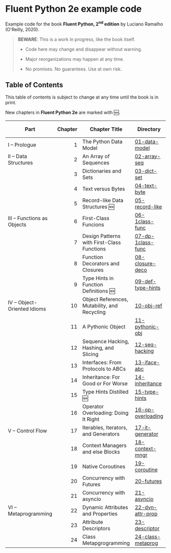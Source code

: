 # Fluent Python 2e example code

Example code for the book **Fluent Python, 2<sup>nd</sup> edition** by Luciano Ramalho (O'Reilly, 2020).

>   **BEWARE**: This is a work in progress, like the book itself.
>
> * Code here may change and disappear without warning.
>
> * Major reorganizations may happen at any time.
>
> * No promises. No guarantees. Use at own risk.

## Table of Contents

This table of contents is subject to change at any time until the book is in print.

New chapters in **Fluent Python 2e** are marked with 🆕.


Part|Chapter|Chapter Title|Directory|1<sup>st</sup> ed. Directory
---|---:|---|---|---
I – Prologue|1|The Python Data Model|[01-data-model](01-data-model)|01-data-model
II – Data Structures|2|An Array of Sequences|[02-array-seq](02-array-seq)|02-array-seq
&nbsp;|3|Dictionaries and Sets|[03-dict-set](03-dict-set)|03-dict-set
&nbsp;|4|Text versus Bytes|[04-text-byte](04-text-byte)|04-text-byte
&nbsp;|5|Record-like Data Structures 🆕|[05-record-like](05-record-like)|
III – Functions as Objects|6|First-Class Funcions|[06-1class-func](06-1class-func)|05-1class-func
&nbsp;|7|Design Patterns with First-Class Functions|[07-dp-1class-func](07-dp-1class-func)|06-dp-1class-func
&nbsp;|8|Function Decorators and Closures|[08-closure-deco](08-closure-deco)|07-closure-deco
&nbsp;|9|Type Hints in Function Definitions 🆕|[09-def-type-hints](09-def-type-hints)|
IV – Object-Oriented Idioms|10|Object References, Mutability, and Recycling|[10-obj-ref](10-obj-ref)|08-obj-ref
&nbsp;|11|A Pythonic Object|[11-pythonic-obj](11-pythonic-obj)|09-pythonic-obj
&nbsp;|12|Sequence Hacking, Hashing, and Slicing|[12-seq-hacking](12-seq-hacking)|10-seq-hacking
&nbsp;|13|Interfaces: From Protocols to ABCs|[13-iface-abc](13-iface-abc)|11-iface-abc
&nbsp;|14|Inheritance: For Good or For Worse|[14-inheritance](14-inheritance)|12-inheritance
&nbsp;|15|Type Hints Distilled 🆕|[15-type-hints](15-type-hints)|
&nbsp;|16|Operator Overloading: Doing It Right|[16-op-overloading](16-op-overloading)|13-op-overloading
V – Control Flow|17|Iterables, Iterators, and Generators|[17-it-generator](17-it-generator)|14-it-generator
&nbsp;|18|Context Managers and else Blocks|[18-context-mngr](18-context-mngr)|15-context-mngr
&nbsp;|19|Native Coroutines|[19-coroutine](19-coroutine)|16-coroutine
&nbsp;|20|Concurrency with Futures|[20-futures](20-futures)|17-futures
&nbsp;|21|Concurrency with asyncio|[21-asyncio](21-asyncio)|18-asyncio
VI – Metaprogramming|22|Dynamic Attributes and Properties|[22-dyn-attr-prop](22-dyn-attr-prop)|19-dyn-attr-prop
&nbsp;|23|Attribute Descriptors|[23-descriptor](23-descriptor)|20-descriptor
&nbsp;|24|Class Metapgrogramming|[24-class-metaprog](24-class-metaprog)|21-class-metaprog


